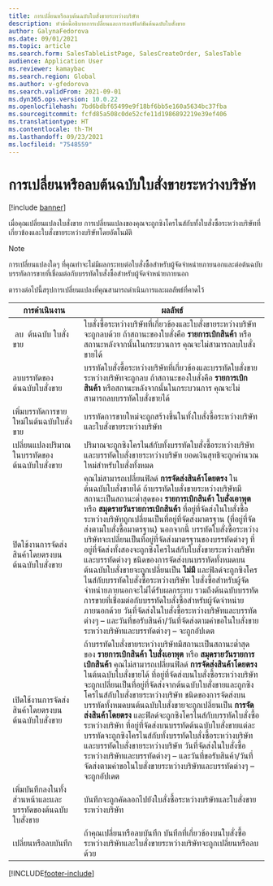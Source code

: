 ```yaml
---
title: การเปลี่ยนหรือลบต้นฉบับใบสั่งขายระหว่างบริษัท
description: หัวข้อนี้อธิบายการเปลี่ยนและการลบฟังก์ชันต้นฉบับใบสั่งขาย
author: GalynaFedorova
ms.date: 09/01/2021
ms.topic: article
ms.search.form: SalesTableListPage, SalesCreateOrder, SalesTable
audience: Application User
ms.reviewer: kamaybac
ms.search.region: Global
ms.author: v-gfedorova
ms.search.validFrom: 2021-09-01
ms.dyn365.ops.version: 10.0.22
ms.openlocfilehash: 7bd6bdbf65499e9f18bf6bb5e160a5634bc37fba
ms.sourcegitcommit: fcfd85a508c0de52cfe11d1986892219e39ef406
ms.translationtype: HT
ms.contentlocale: th-TH
ms.lasthandoff: 09/23/2021
ms.locfileid: "7548559"
---
```

# <a name="change-or-delete-an-original-intercompany-sales-order"></a>การเปลี่ยนหรือลบต้นฉบับใบสั่งขายระหว่างบริษัท

[!include [banner](../../includes/banner.md)]

เมื่อคุณเปลี่ยนแปลงใบสั่งขาย การเปลี่ยนแปลงของคุณจะถูกซิงโครไนส์กับทั้งใบสั่งซื้อระหว่างบริษัทที่เกี่ยวข้องและใบสั่งขายระหว่างบริษัทโดยอัตโนมัติ

> [!NOTE]
> การเปลี่ยนแปลงใดๆ ที่คุณทำจะไม่มีผลกระทบต่อใบสั่งซื้อสำหรับผู้จัดจำหน่ายภายนอกและต่อต้นฉบับบรรทัดการขายที่เชื่อมต่อกับบรรทัดใบสั่งซื้อสำหรับผู้จัดจำหน่ายภายนอก

ตารางต่อไปนี้สรุปการเปลี่ยนแปลงที่คุณสามารถดําเนินการและผลลัพธ์ที่คาดไว้

| การดำเนินงาน | ผลลัพธ์ |
|---|---|
| &nbsp;ลบ&nbsp;&nbsp;ต้นฉบับ&nbsp;ใบสั่งขาย | ใบสั่งซื้อระหว่างบริษัทที่เกี่ยวข้องและใบสั่งขายระหว่างบริษัทจะถูกลบด้วย  ถ้าสถานะของใบสั่งคือ **รายการเบิกสินค้า** หรือสถานะหลังจากนั้นในกระบวนการ คุณจะไม่สามารถลบใบสั่งขายได้ |
| ลบบรรทัดของต้นฉบับใบสั่งขาย | บรรทัดใบสั่งซื้อระหว่างบริษัทที่เกี่ยวข้องและบรรทัดใบสั่งขายระหว่างบริษัทจะถูกลบ ถ้าสถานะของใบสั่งคือ **รายการเบิกสินค้า** หรือสถานะหลังจากนั้นในกระบวนการ คุณจะไม่สามารถลบบรรทัดใบสั่งขายได้ |
| เพิ่มบรรทัดการขายใหม่ในต้นฉบับใบสั่งขาย | บรรทัดการขายใหม่จะถูกสร้างขึ้นในทั้งใบสั่งซื้อระหว่างบริษัทและใบสั่งขายระหว่างบริษัท |
| เปลี่ยนแปลงปริมาณในบรรทัดของต้นฉบับใบสั่งขาย | ปริมาณจะถูกซิงโครไนส์กับทั้งบรรทัดใบสั่งซื้อระหว่างบริษัทและบรรทัดใบสั่งขายระหว่างบริษัท ยอดเงินสุทธิจะถูกคำนวณใหม่สำหรับใบสั่งทั้งหมด |
| ปิดใช้งานการจัดส่งสินค้าโดยตรงบนต้นฉบับใบสั่งขาย | คุณไม่สามารถเปลี่ยนฟิลด์ **การจัดส่งสินค้าโดยตรง** ในต้นฉบับใบสั่งขายได้ ถ้าบรรทัดใบสั่งขายระหว่างบริษัทมีสถานะเป็นสถานะต่ำสุดของ **รายการเบิกสินค้า** **ใบสั่งเอาพุต** หรือ **สมุดรายวันรายการเบิกสินค้า** ที่อยู่ที่จัดส่งในใบสั่งซื้อระหว่างบริษัทถูกเปลี่ยนเป็นที่อยู่ที่จัดส่งมาตรฐาน (ที่อยู่ที่จัดส่งตามใบสั่งซื้อมาตรฐาน) นอกจากนี้ บรรทัดใบสั่งซื้อระหว่างบริษัทจะเปลี่ยนเป็นที่อยู่ที่จัดส่งมาตรฐานของบรรทัดต่างๆ ที่อยู่ที่จัดส่งทั้งสองจะถูกซิงโครไนส์กับใบสั่งขายระหว่างบริษัทและบรรทัดต่างๆ ชนิดของการจัดส่งบนบรรทัดทั้งหมดบนต้นฉบับใบสั่งขายจะถูกเปลี่ยนเป็น **ไม่มี** และฟิลด์จะถูกซิงโครไนส์กับบรรทัดใบสั่งซื้อระหว่างบริษัท ใบสั่งซื้อสำหรับผู้จัดจำหน่ายภายนอกจะไม่ได้รับผลกระทบ รวมถึงต้นฉบับบรรทัดการขายที่เชื่อมต่อกับบรรทัดใบสั่งซื้อสำหรับผู้จัดจำหน่ายภายนอกด้วย วันที่จัดส่งในใบสั่งซื้อระหว่างบริษัทและบรรทัดต่างๆ – และวันที่ขอรับสินค้า/วันที่จัดส่งตามคำขอในใบสั่งขายระหว่างบริษัทและบรรทัดต่างๆ – จะถูกอัปเดต |
| เปิดใช้งานการจัดส่งสินค้าโดยตรงบนต้นฉบับใบสั่งขาย | ถ้าบรรทัดใบสั่งขายระหว่างบริษัทมีสถานะเป็นสถานะต่ำสุดของ **รายการเบิกสินค้า** **ใบสั่งเอาพุต** หรือ **สมุดรายวันรายการเบิกสินค้า** คุณไม่สามารถเปลี่ยนฟิลด์ **การจัดส่งสินค้าโดยตรง** ในต้นฉบับใบสั่งขายได้ ที่อยู่ที่จัดส่งบนใบสั่งซื้อระหว่างบริษัทจะถูกเปลี่ยนเป็นที่อยู่ที่จัดส่งจากต้นฉบับใบสั่งขายและถูกซิงโครไนส์กับใบสั่งขายระหว่างบริษัท ชนิดของการจัดส่งบนบรรทัดทั้งหมดบนต้นฉบับใบสั่งขายจะถูกเปลี่ยนเป็น **การจัดส่งสินค้าโดยตรง** และฟิลด์จะถูกซิงโครไนส์กับบรรทัดใบสั่งซื้อระหว่างบริษัท ที่อยู่ที่จัดส่งบนบรรทัดต้นฉบับใบสั่งขายแต่ละบรรทัดจะถูกซิงโครไนส์กับทั้งบรรทัดใบสั่งซื้อระหว่างบริษัทและบรรทัดใบสั่งขายระหว่างบริษัท วันที่จัดส่งในใบสั่งซื้อระหว่างบริษัทและบรรทัดต่างๆ – และวันที่ขอรับสินค้า/วันที่จัดส่งตามคำขอในใบสั่งขายระหว่างบริษัทและบรรทัดต่างๆ – จะถูกอัปเดต |
| เพิ่มบันทึกลงในทั้งส่วนหน้าและและบรรทัดของต้นฉบับใบสั่งขาย | บันทึกจะถูกคัดลอกไปยังใบสั่งซื้อระหว่างบริษัทและใบสั่งขายระหว่างบริษัท |
| เปลี่ยนหรือลบบันทึก | ถ้าคุณเปลี่ยนหรือลบบันทึก บันทึกที่เกี่ยวข้องบนใบสั่งซื้อระหว่างบริษัทและใบสั่งขายระหว่างบริษัทจะถูกเปลี่ยนหรือลบด้วย |

[!INCLUDE[footer-include](../../includes/footer-banner.md)]
